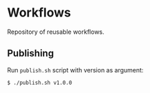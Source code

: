 # Workflows

Repository of reusable workflows.

## Publishing

Run `publish.sh` script with version as argument:

```sh
$ ./publish.sh v1.0.0
```
